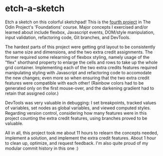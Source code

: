 # etch-a-sketch

Etch a sketch on this colorful sketchpad! This is the [fourth project](https://www.theodinproject.com/lessons/foundations-etch-a-sketch) in
The Odin Project's 'Foundations' course. Major concepts I exercised and/or learned about include
flexbox, Javascript events, DOM/style manipulation, input validation, refactoring code, Git branches, and DevTools. 

The hardest parts of this project were getting grid layout to be consistently
the same size and dimensions, and the two extra credit assignments. The 
former required some relearning of flexbox styling, namely usage of the "flex" 
shorthand property to enlarge the cells and rows to take up the whole grid 
container. Implementing each of the two extra credits features required 
manipulating styling with Javascript and refactoring code to accomodate the new 
changes; even more so when ensuring that the two extra credit features were
compatible with each other! (Rainbow colors had to be generated only on the
first mouse-over, and the darkening gradient had to retain that assigned color.)

DevTools was very valuable in debugging: I set breakpoints, tracked values of variables, set nodes as global variables, and viewed computed styles. Regarding version control, considering how many features were in this project counting the extra credit features, using branches proved to be valuable. 

All in all, this project took me about 11 hours to relearn the concepts needed, implement a solution, and implement the extra credit features. About 1 hour to clean up, optimize, and request feedback. I'm also quite proud of my modular commit history in this one :)